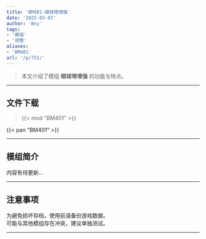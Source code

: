```yaml
---
title: 'BM401-眼球塔增强'
date: '2025-03-07'
author: 'Bny'
tags:
- '模组'
- '调整'
aliases:
- 'BM401'
url: '/p/751/'
---
```


> 本文介绍了模组 **眼球塔增强** 的功能与特点。

---

## 文件下载  

> {{< mod "BM401" >}}  

{{< pan "BM401" >}}  

---

## 模组简介

>  
内容有待更新...  

---

## 注意事项

>  
为避免损坏存档，使用前请备份游戏数据。  
可能与其他模组存在冲突，建议单独测试。  

---

